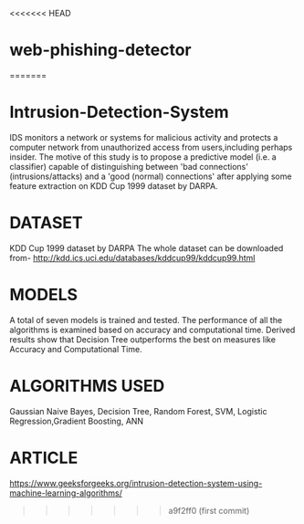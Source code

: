 <<<<<<< HEAD
# web-phishing-detector
=======
# Intrusion-Detection-System
IDS monitors a network or systems for malicious activity and protects a computer network from unauthorized access from users,including perhaps insider.
The motive of this study is to propose a predictive model (i.e. a classifier) capable of distinguishing between 'bad connections' (intrusions/attacks) and a 'good
(normal) connections' after applying some feature extraction on KDD Cup 1999 dataset by DARPA. 

# DATASET
KDD Cup 1999 dataset by DARPA
The whole dataset can be downloaded from- http://kdd.ics.uci.edu/databases/kddcup99/kddcup99.html

# MODELS
A total of seven models is trained and tested. The performance of all the algorithms is examined based
on accuracy and computational time. Derived results show that Decision Tree
outperforms the best on measures like Accuracy and Computational Time.

# ALGORITHMS USED
Gaussian Naive Bayes, Decision Tree, Random Forest, SVM, Logistic Regression,Gradient Boosting, ANN

# ARTICLE
https://www.geeksforgeeks.org/intrusion-detection-system-using-machine-learning-algorithms/
>>>>>>> a9f2ff0 (first commit)
